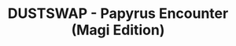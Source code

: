 ---
title: "DUSTSWAP - Papyrus Encounter (Magi Edition)"
authors:
 - egger
links:
 - name: 简中版
   url: "https://egger233.lanzouy.com/iQ6pZ0lkkoof"
 - name: GameJolt原版
   url: "https://gamejolt.com/games/is_that_papyrus_from_undertale/775638" 
---